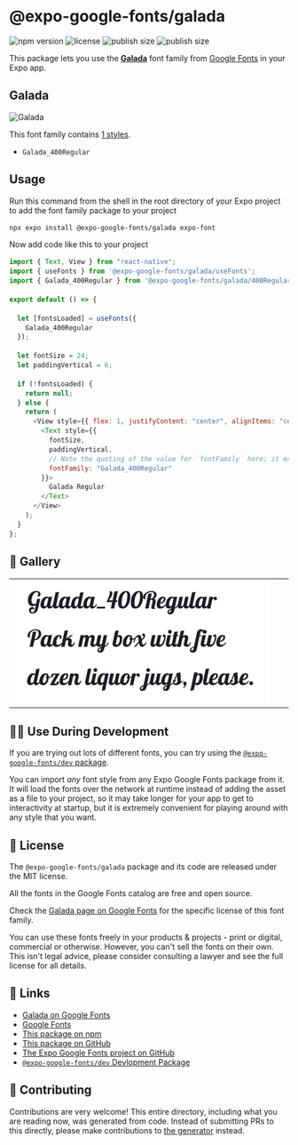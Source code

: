 # @expo-google-fonts/galada

![npm version](https://flat.badgen.net/npm/v/@expo-google-fonts/galada)
![license](https://flat.badgen.net/github/license/expo/google-fonts)
![publish size](https://flat.badgen.net/packagephobia/install/@expo-google-fonts/galada)
![publish size](https://flat.badgen.net/packagephobia/publish/@expo-google-fonts/galada)

This package lets you use the [**Galada**](https://fonts.google.com/specimen/Galada) font family from [Google Fonts](https://fonts.google.com/) in your Expo app.

## Galada

![Galada](./font-family.png)

This font family contains [1 styles](#-gallery).

- `Galada_400Regular`

## Usage

Run this command from the shell in the root directory of your Expo project to add the font family package to your project

```sh
npx expo install @expo-google-fonts/galada expo-font
```

Now add code like this to your project

```js
import { Text, View } from "react-native";
import { useFonts } from '@expo-google-fonts/galada/useFonts';
import { Galada_400Regular } from '@expo-google-fonts/galada/400Regular';

export default () => {

  let [fontsLoaded] = useFonts({
    Galada_400Regular
  });

  let fontSize = 24;
  let paddingVertical = 6;

  if (!fontsLoaded) {
    return null;
  } else {
    return (
      <View style={{ flex: 1, justifyContent: "center", alignItems: "center" }}>
        <Text style={{
          fontSize,
          paddingVertical,
          // Note the quoting of the value for `fontFamily` here; it expects a string!
          fontFamily: "Galada_400Regular"
        }}>
          Galada Regular
        </Text>
      </View>
    );
  }
};
```

## 🔡 Gallery


||||
|-|-|-|
|![Galada_400Regular](./400Regular/Galada_400Regular.ttf.png)||||


## 👩‍💻 Use During Development

If you are trying out lots of different fonts, you can try using the [`@expo-google-fonts/dev` package](https://github.com/expo/google-fonts/tree/master/font-packages/dev#readme).

You can import _any_ font style from any Expo Google Fonts package from it. It will load the fonts over the network at runtime instead of adding the asset as a file to your project, so it may take longer for your app to get to interactivity at startup, but it is extremely convenient for playing around with any style that you want.


## 📖 License

The `@expo-google-fonts/galada` package and its code are released under the MIT license.

All the fonts in the Google Fonts catalog are free and open source.

Check the [Galada page on Google Fonts](https://fonts.google.com/specimen/Galada) for the specific license of this font family.

You can use these fonts freely in your products & projects - print or digital, commercial or otherwise. However, you can't sell the fonts on their own. This isn't legal advice, please consider consulting a lawyer and see the full license for all details.

## 🔗 Links

- [Galada on Google Fonts](https://fonts.google.com/specimen/Galada)
- [Google Fonts](https://fonts.google.com/)
- [This package on npm](https://www.npmjs.com/package/@expo-google-fonts/galada)
- [This package on GitHub](https://github.com/expo/google-fonts/tree/master/font-packages/galada)
- [The Expo Google Fonts project on GitHub](https://github.com/expo/google-fonts)
- [`@expo-google-fonts/dev` Devlopment Package](https://github.com/expo/google-fonts/tree/master/font-packages/dev)

## 🤝 Contributing

Contributions are very welcome! This entire directory, including what you are reading now, was generated from code. Instead of submitting PRs to this directly, please make contributions to [the generator](https://github.com/expo/google-fonts/tree/master/packages/generator) instead.
